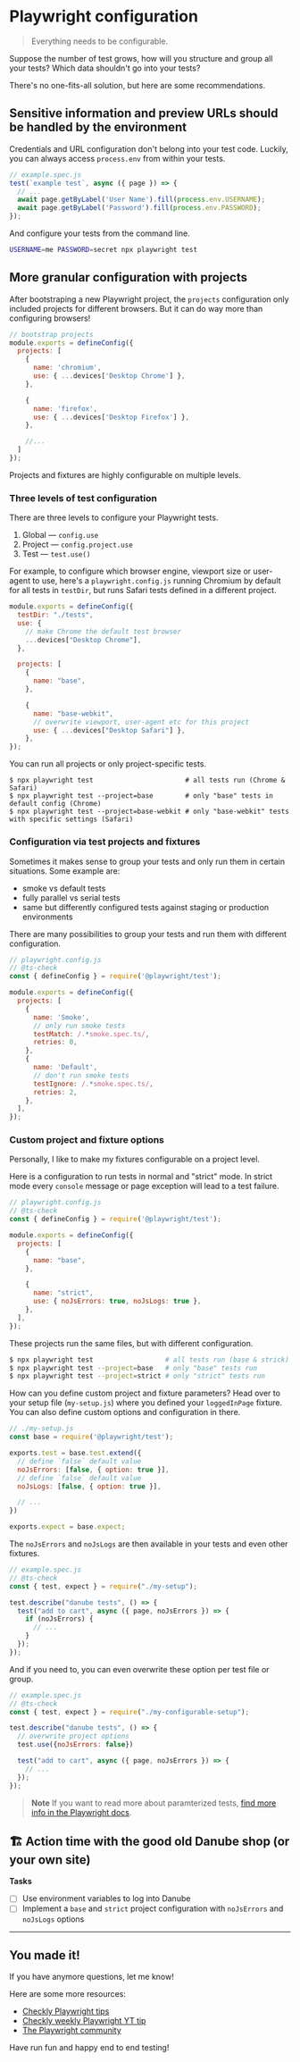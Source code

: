 # Playwright configuration
> Everything needs to be configurable.

Suppose the number of test grows, how will you structure and group all your tests? Which data shouldn't go into your tests?

There's no one-fits-all solution, but here are some recommendations.

## Sensitive information and preview URLs should be handled by the environment

Credentials and URL configuration don't belong into your test code. Luckily, you can always access `process.env` from within your tests.

```javascript
// example.spec.js
test(`example test`, async ({ page }) => {
  // ...
  await page.getByLabel('User Name').fill(process.env.USERNAME);
  await page.getByLabel('Password').fill(process.env.PASSWORD);
});
```

And configure your tests from the command line.

```bash
USERNAME=me PASSWORD=secret npx playwright test
```

## More granular configuration with projects

After bootstraping a new Playwright project, the `projects` configuration only included projects for different browsers. But it can do way more than configuring browsers!

```javascript
// bootstrap projects
module.exports = defineConfig({
  projects: [
    {
      name: 'chromium',
      use: { ...devices['Desktop Chrome'] },
    },

    {
      name: 'firefox',
      use: { ...devices['Desktop Firefox'] },
    },

    //...
  ]
});
```

Projects and fixtures are highly configurable on multiple levels.

### Three levels of test configuration

There are three levels to configure your Playwright tests.

1. Global — `config.use`
2. Project — `config.project.use`
3. Test — `test.use()`

For example, to configure which browser engine, viewport size or user-agent to use, here's a `playwright.config.js` running Chromium by default for all tests in `testDir`, but runs Safari tests defined in a different project.

```javascript
module.exports = defineConfig({
  testDir: "./tests",
  use: {
    // make Chrome the default test browser
    ...devices["Desktop Chrome"],
  },

  projects: [
    {
      name: "base",
    },

    {
      name: "base-webkit",
      // overwrite viewport, user-agent etc for this project
      use: { ...devices["Desktop Safari"] },
    },
});
```

You can run all projects or only project-specific tests.

```
$ npx playwright test                       # all tests run (Chrome & Safari)
$ npx playwright test --project=base        # only "base" tests in default config (Chrome)
$ npx playwright test --project=base-webkit # only "base-webkit" tests with specific settings (Safari)
```

### Configuration via test projects and fixtures

Sometimes it makes sense to group your tests and only run them in certain situations. Some example are:

- smoke vs default tests
- fully parallel vs serial tests
- same but differently configured tests against staging or production environments

There are many possibilities to group your tests and run them with different configuration.

```javascript
// playwright.config.js
// @ts-check
const { defineConfig } = require('@playwright/test');

module.exports = defineConfig({
  projects: [
    {
      name: 'Smoke',
      // only run smoke tests
      testMatch: /.*smoke.spec.ts/,
      retries: 0,
    },
    {
      name: 'Default',
      // don't run smoke tests
      testIgnore: /.*smoke.spec.ts/,
      retries: 2,
    },
  ],
});
```

### Custom project and fixture options

Personally, I like to make my fixtures configurable on a project level.

Here is a configuration to run tests in normal and "strict" mode. In strict mode every `console` message or page exception will lead to a test failure.

```javascript
// playwright.config.js
// @ts-check
const { defineConfig } = require('@playwright/test');

module.exports = defineConfig({
  projects: [
    {
      name: "base",
    },

    {
      name: "strict",
      use: { noJsErrors: true, noJsLogs: true },
    },
  ],
});
```

These projects run the same files, but with different configuration.

```bash
$ npx playwright test                  # all tests run (base & strick)
$ npx playwright test --project=base   # only "base" tests run
$ npx playwright test --project=strict # only "strict" tests run
```

How can you define custom project and fixture parameters? Head over to your setup file (`my-setup.js`) where you defined your `loggedInPage` fixture. You can also define custom options and configuration in there.

```javascript
// ./my-setup.js
const base = require('@playwright/test');

exports.test = base.test.extend({
  // define `false` default value
  noJsErrors: [false, { option: true }],
  // define `false` default value
  noJsLogs: [false, { option: true }],

  // ...
})

exports.expect = base.expect;
```

The `noJsErrors` and `noJsLogs` are then available in your tests and even other fixtures.

```javascript
// example.spec.js
// @ts-check
const { test, expect } = require("./my-setup");

test.describe("danube tests", () => {
  test("add to cart", async ({ page, noJsErrors }) => {
    if (noJsErrors) {
      // ...
    }
  });
});
```

And if you need to, you can even overwrite these option per test file or group.

```javascript
// example.spec.js
// @ts-check
const { test, expect } = require("./my-configurable-setup");

test.describe("danube tests", () => {
  // overwrite project options
  test.use({noJsErrors: false})

  test("add to cart", async ({ page, noJsErrors }) => {
    // ...
  });
});
```

> **Note** If you want to read more about paramterized tests, [find more info in the Playwright docs](https://playwright.dev/docs/test-parameterize).

## 🏗️ Action time with the good old Danube shop (or your own site)

**Tasks**

- [ ] Use environment variables to log into Danube
- [ ] Implement a `base` and `strict` project configuration with `noJsErrors` and `noJsLogs` options

-------

## You made it!

If you have anymore questions, let me know!

Here are some more resources:

- [Checkly Playwright tips](https://www.checklyhq.com/learn/headless/)
- [Checkly weekly Playwright YT tip](https://www.youtube.com/channel/UCJ4R8axyKuPZdJ7lFll3SKQ)
- [The Playwright community](https://playwright.dev/community/welcome#community-discord)

Have run fun and happy end to end testing!
